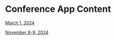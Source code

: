 # Conference App Content

[March 1, 2024](/march-2024.json)

[November 8-9, 2024](/november-2024.json)

